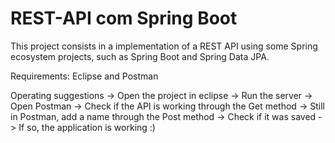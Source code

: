 # REST-API com Spring Boot

This project consists in a implementation of a REST API using some Spring ecosystem projects, such as Spring Boot and Spring Data JPA.

Requirements: Eclipse and Postman

Operating suggestions -> Open the project in eclipse -> Run the server -> Open Postman -> Check if the API is working through the Get method -> Still in Postman, add a name through the Post method -> Check if it was saved -> If so, the application is working :)


